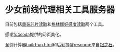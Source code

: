 # 少女前线代理相关工具服务器

目前包括[重装芯片读取](http://gf.xuanxuan.tech:8080/chip)和[格林娜好感度读取](http://gf.xuanxuan.tech:8080/kalinna)两个工具。

感谢[fc4soda](https://github.com/fc4soda)提供的网页美化。

圣剑计算器[build-up.html](/HTML/build-up.html)和后勤提醒[resource](/HTML/resource.html)来自[银之石](https://bbs.nga.cn/read.php?tid=17247876)。
